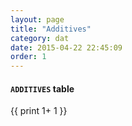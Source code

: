 ```yaml
---
layout: page
title: "Additives"
category: dat
date: 2015-04-22 22:45:09
order: 1
---
```


#### ```ADDITIVES``` table

{{ print 1+ 1 }}